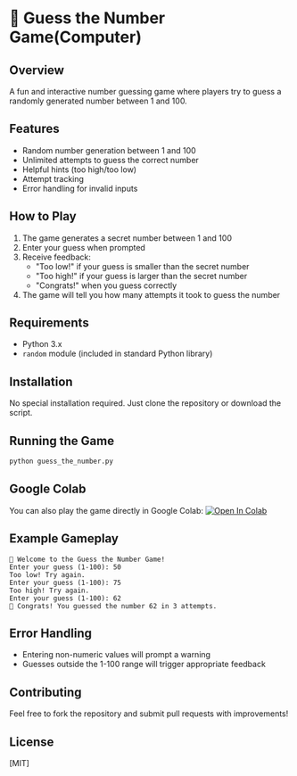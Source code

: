 # 🎲 Guess the Number Game(Computer)

## Overview
A fun and interactive number guessing game where players try to guess a randomly generated number between 1 and 100.

## Features
- Random number generation between 1 and 100
- Unlimited attempts to guess the correct number
- Helpful hints (too high/too low)
- Attempt tracking
- Error handling for invalid inputs

## How to Play
1. The game generates a secret number between 1 and 100
2. Enter your guess when prompted
3. Receive feedback:
   - "Too low!" if your guess is smaller than the secret number
   - "Too high!" if your guess is larger than the secret number
   - "Congrats!" when you guess correctly
4. The game will tell you how many attempts it took to guess the number

## Requirements
- Python 3.x
- `random` module (included in standard Python library)

## Installation
No special installation required. Just clone the repository or download the script.

## Running the Game
```bash
python guess_the_number.py
```

## Google Colab
You can also play the game directly in Google Colab:
[![Open In Colab](https://colab.research.google.com/assets/colab-badge.svg)](https://colab.research.google.com/drive/1FZeB4t5CgmX2ZkoRRe5-U7KQcj5IZXLz)

## Example Gameplay
```
🎯 Welcome to the Guess the Number Game!
Enter your guess (1-100): 50
Too low! Try again.
Enter your guess (1-100): 75
Too high! Try again.
Enter your guess (1-100): 62
🎉 Congrats! You guessed the number 62 in 3 attempts.
```

## Error Handling
- Entering non-numeric values will prompt a warning
- Guesses outside the 1-100 range will trigger appropriate feedback

## Contributing
Feel free to fork the repository and submit pull requests with improvements!

## License
[MIT]